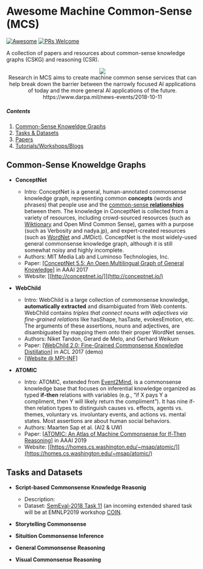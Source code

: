 # Awesome Machine Common-Sense (MCS)
[![Awesome](https://cdn.rawgit.com/sindresorhus/awesome/d7305f38d29fed78fa85652e3a63e154dd8e8829/media/badge.svg)](https://github.com/sindresorhus/awesome)
[![PRs Welcome](https://img.shields.io/badge/PRs-welcome-brightgreen.svg?style=flat-square)](http://makeapullrequest.com)

A collection of papers and resources about common-sense knowledge graphs (CSKG) and reasoning (CSR). 

<p align="center">
  <img src="https://www.darpa.mil/DDM_Gallery/teaching-machines-619-316.jpg">
  <br><span>Research in MCS aims to create machine common sense services that can help break down the barrier between the narrowly focused AI applications of today and the more general AI applications of the future. <br> https://www.darpa.mil/news-events/2018-10-11</span>
</p>

##### Contents  

1. [Common-Sense Knoweldge Graphs](#cskgs)  
2. [Tasks & Datasets](#datasets)
3. [Papers](#papers)
4. [Tutorials/Workshops/Blogs](#tutorials)



## Common-Sense Knoweldge Graphs
- **ConceptNet**
  - Intro: ConceptNet is a general, human-annotated commonsense knowledge graph, representing common **concepts** (words and phrases) that people use and the [common-sense **relationships**](https://github.com/commonsense/conceptnet5/wiki/Relations) between them. The knowledge in ConceptNet is collected from a variety of resources, including crowd-sourced resources (such as [Wiktionary](https://www.wiktionary.org/) and Open Mind Common Sense), games with a purpose (such as Verbosity and nadya.jp), and expert-created resources (such as [WordNet](https://wordnet.princeton.edu/) and JMDict). ConceptNet is the most widely-used general commonsense knowledge graph, although it is still somewhat noisy and highly incomplete. 
  - Authors: MIT Media Lab and Luminoso Technologies, Inc.
  - Paper: [[ConceptNet 5.5: An Open Multilingual Graph of General Knowledge]](https://arxiv.org/abs/1612.03975) in AAAI 2017
  - Website: [[http://conceptnet.io/]](http://conceptnet.io/)


- **WebChild**
  - Intro: WebChild is a large collection of commonsense knowledge, **automatically extracted** and disambiguated from Web contents. WebChild contains _triples that connect nouns with adjectives via fine-grained relations_ like hasShape, hasTaste, evokesEmotion, etc. The arguments of these assertions, nouns and adjectives, are disambiguated by mapping them onto their proper WordNet senses.
  - Authors: Niket Tandon, Gerard de Melo, and Gerhard Weikum
  - Paper: [[WebChild 2.0: Fine-Grained Commonsense Knowledge Distillation]](http://people.mpi-inf.mpg.de/~ntandon/papers/tandon-acl2017-demo.pdf) in ACL 2017 (demo)
  - [[Website @ MPI-INF]](https://www.mpi-inf.mpg.de/departments/databases-and-information-systems/research/yago-naga/webchild/)
  
  
- **ATOMIC**
  - Intro: ATOMIC, extended from [Event2Mind](https://uwnlp.github.io/event2mind/), is a commonsense knowledge base that focuses on inferential knowledge organized as typed **if-then** relations with variables (e.g., “if X pays Y a compliment, then Y will likely return the compliment”). It has nine if-then relation types to distinguish causes vs. effects, agents vs. themes, voluntary vs. involuntary events, and actions vs. mental states. Most assertions are about human social behaviors. 
  - Authors: Maarten Sap et al. (AI2 & UW)
  - Paper: [[ATOMIC: An Atlas of Machine Commonsense for If-Then Reasoning]](https://arxiv.org/pdf/1811.00146.pdf)  in AAAI 2019
  - Website: [[https://homes.cs.washington.edu/~msap/atomic/]](https://homes.cs.washington.edu/~msap/atomic/)
  
## Tasks and Datasets

- **Script-based Commonsense Knowledge Reasonig**

  - Description: 
  - Dataset: [SemEval-2018 Task 11](https://competitions.codalab.org/competitions/17184) (an incoming extended shared task will be at EMNLP2019 workshop [COIN](http://www.coli.uni-saarland.de/~mroth/COIN/).

- **Storytelling Commonsense**

- **Situition Commonsense Inference**

- **General Commonsense Reasoning**


- **Visual Commonsense Reasoning**


